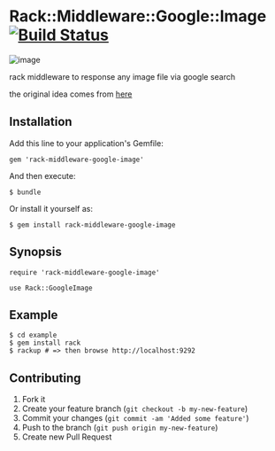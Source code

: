 # Rack::Middleware::Google::Image [![Build Status](https://secure.travis-ci.org/banyan/rack-middleware-google-image.png)](http://travis-ci.org/banyan/rack-middleware-google-image)

![image](http://i.imgur.com/LEnwb.png?1)

rack middleware to response any image file via google search

the original idea comes from [here](http://kimoto.hatenablog.com/entry/2012/05/06/113043)

## Installation

Add this line to your application's Gemfile:

    gem 'rack-middleware-google-image'

And then execute:

    $ bundle

Or install it yourself as:

    $ gem install rack-middleware-google-image

## Synopsis

    require 'rack-middleware-google-image'

    use Rack::GoogleImage

## Example

    $ cd example
    $ gem install rack
    $ rackup # => then browse http://localhost:9292

## Contributing

1. Fork it
2. Create your feature branch (`git checkout -b my-new-feature`)
3. Commit your changes (`git commit -am 'Added some feature'`)
4. Push to the branch (`git push origin my-new-feature`)
5. Create new Pull Request
